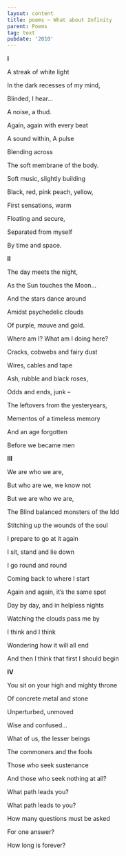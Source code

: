 ```yaml
---
layout: content
title: poems ~ What about Infinity
parent: Poems
tag: text
pubdate: '2010'
---
```

**I**



A streak of white light

In the dark recesses of my mind,

Blinded, I hear…

A noise, a thud.

Again, again with every beat

A sound within, A pulse

Blending across

The soft membrane of the body.

Soft music, slightly building

Black, red, pink peach, yellow,

First sensations, warm

Floating and secure,

Separated from myself

By time and space.



**II**



The day meets the night,

As the Sun touches the Moon…

And the stars dance around

Amidst psychedelic clouds

Of purple, mauve and gold.

Where am I? What am I doing here?

Cracks, cobwebs and fairy dust

Wires, cables and tape

Ash, rubble and black roses,

Odds and ends, junk –

The leftovers from the yesteryears,

Mementos of a timeless memory

And an age forgotten

Before we became men



**III**



We are who we are,

But who are we, we know not

But we are who we are,

The Blind balanced monsters of the Idd

Stitching up the wounds of the soul

I prepare to go at it again

I sit, stand and lie down

I go round and round

Coming back to where I start

Again and again, it’s the same spot

Day by day, and in helpless nights

Watching the clouds pass me by

I think and I think

Wondering how it will all end

And then I think that first I should begin



**IV**



You sit on your high and mighty throne

Of concrete metal and stone

Unperturbed, unmoved

Wise and confused…

What of us, the lesser beings

The commoners and the fools

Those who seek sustenance

And those who seek nothing at all?

What path leads you?

What path leads to you?

How many questions must be asked

For one answer?

How long is forever?
